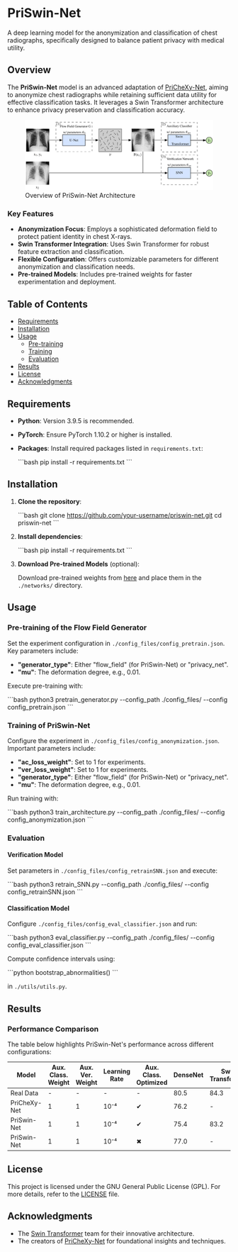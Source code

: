# PriSwin-Net

A deep learning model for the anonymization and classification of chest radiographs, specifically designed to balance patient privacy with medical utility.

## Overview

The **PriSwin-Net** model is an advanced adaptation of [PriCheXy-Net](https://github.com/kaipackhaeuser/PriCheXy-Net), aiming to anonymize chest radiographs while retaining sufficient data utility for effective classification tasks. It leverages a Swin Transformer architecture to enhance privacy preservation and classification accuracy.

<figure>
    <img src="PriSwin-Net.png" width="600">
    <figcaption>Overview of PriSwin-Net Architecture</figcaption>
</figure>

### Key Features

- **Anonymization Focus**: Employs a sophisticated deformation field to protect patient identity in chest X-rays.
- **Swin Transformer Integration**: Uses Swin Transformer for robust feature extraction and classification.
- **Flexible Configuration**: Offers customizable parameters for different anonymization and classification needs.
- **Pre-trained Models**: Includes pre-trained weights for faster experimentation and deployment.

## Table of Contents

- [Requirements](#requirements)
- [Installation](#installation)
- [Usage](#usage)
  - [Pre-training](#pre-training-of-the-flow-field-generator)
  - [Training](#training-of-priswin-net)
  - [Evaluation](#evaluation)
- [Results](#results)
- [License](#license)
- [Acknowledgments](#acknowledgments)

## Requirements

- **Python**: Version 3.9.5 is recommended.
- **PyTorch**: Ensure PyTorch 1.10.2 or higher is installed.
- **Packages**: Install required packages listed in `requirements.txt`:

  \`\`\`bash
  pip install -r requirements.txt
  \`\`\`

## Installation

1. **Clone the repository**:

   \`\`\`bash
   git clone https://github.com/your-username/priswin-net.git
   cd priswin-net
   \`\`\`

2. **Install dependencies**:

   \`\`\`bash
   pip install -r requirements.txt
   \`\`\`

3. **Download Pre-trained Models** (optional):

   Download pre-trained weights from [here](https://github.com/your-username/Pre-trained-Weights) and place them in the `./networks/` directory.

## Usage

### Pre-training of the Flow Field Generator

Set the experiment configuration in `./config_files/config_pretrain.json`. Key parameters include:

- **"generator_type"**: Either "flow_field" (for PriSwin-Net) or "privacy_net".
- **"mu"**: The deformation degree, e.g., 0.01.

Execute pre-training with:

\`\`\`bash
python3 pretrain_generator.py --config_path ./config_files/ --config config_pretrain.json
\`\`\`

### Training of PriSwin-Net

Configure the experiment in `./config_files/config_anonymization.json`. Important parameters include:

- **"ac_loss_weight"**: Set to 1 for experiments.
- **"ver_loss_weight"**: Set to 1 for experiments.
- **"generator_type"**: Either "flow_field" (for PriSwin-Net) or "privacy_net".
- **"mu"**: The deformation degree, e.g., 0.01.

Run training with:

\`\`\`bash
python3 train_architecture.py --config_path ./config_files/ --config config_anonymization.json
\`\`\`

### Evaluation

#### Verification Model

Set parameters in `./config_files/config_retrainSNN.json` and execute:

\`\`\`bash
python3 retrain_SNN.py --config_path ./config_files/ --config config_retrainSNN.json
\`\`\`

#### Classification Model

Configure `./config_files/config_eval_classifier.json` and run:

\`\`\`bash
python3 eval_classifier.py --config_path ./config_files/ --config config_eval_classifier.json
\`\`\`

Compute confidence intervals using:

\`\`\`python
bootstrap_abnormalities()
\`\`\`

in `./utils/utils.py`.

## Results

### Performance Comparison

The table below highlights PriSwin-Net's performance across different configurations:

| Model        | Aux. Class. Weight | Aux. Ver. Weight | Learning Rate | Aux. Class. Optimized | DenseNet | Swin Transformer | Verification Score |
|--------------|--------------------|------------------|---------------|-----------------------|----------|------------------|--------------------|
| Real Data    | -                  | -                | -             | -                     | 80.5     | 84.3             | 81.8 ± 0.6         |
| PriCheXy-Net | 1                  | 1                | 10⁻⁴          | ✔                     | 76.2     | -                | 57.7 ± 4.0         |
| PriSwin-Net  | 1                  | 1                | 10⁻⁴          | ✔                     | 75.4     | 83.2             | 62.9 ± 4.9         |
| PriSwin-Net  | 1                  | 1                | 10⁻⁴          | ✖                     | 77.0     | -                | 66.6 ± 4.0         |

## License

This project is licensed under the GNU General Public License (GPL). For more details, refer to the [LICENSE](LICENSE) file.

## Acknowledgments

- The [Swin Transformer](https://github.com/microsoft/Swin-Transformer) team for their innovative architecture.
- The creators of [PriCheXy-Net](https://github.com/kaipackhaeuser/PriCheXy-Net) for foundational insights and techniques.